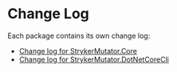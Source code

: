 # Change Log

Each package contains its own change log:

* [Change log for StrykerMutator.Core](/src/Stryker.Core/CHANGELOG.md)
* [Change log for StrykerMutator.DotNetCoreCli](/src/Stryker.CLI/CHANGELOG.md)